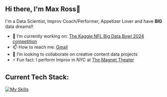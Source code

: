 ## Hi there, I'm Max Ross👋

I'm a Data Scientist, Improv Coach/Performer, Appetizer Lover and have **BIG** data dreams!!

- 🔭 I’m currently working on: [The Kaggle NFL Big Data Bowl 2024 competition](https://github.com/ImMaxRoss/Kaggle_NFL_bowl2024)
- 📫 How to reach me: [Gmail](max@maxross.com)
- 👯 I’m looking to collaborate on creative content data projects
- ⚡ Fun fact: I perform Improv in NYC at [The Magnet Theater](https://magnettheater.com/)

## Current Tech Stack:

[![My Skills](https://skillicons.dev/icons?i=py,sqlite,vscode,github,bash&perline=5)](https://skillicons.dev)
